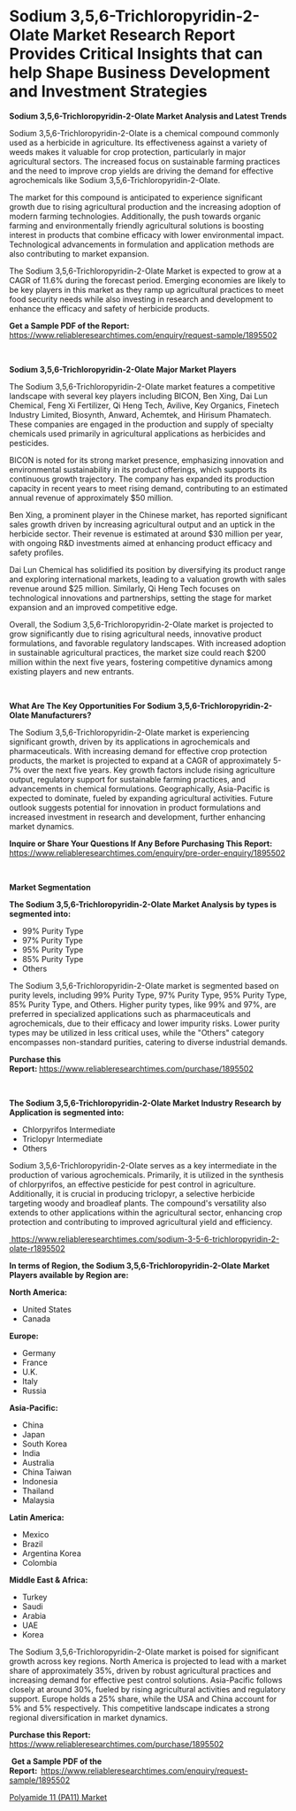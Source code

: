 <p><h1>Sodium 3,5,6-Trichloropyridin-2-Olate Market Research Report Provides Critical Insights that can help Shape Business Development and Investment Strategies</h1></p><p><strong>Sodium 3,5,6-Trichloropyridin-2-Olate Market Analysis and Latest Trends</strong></p>
<p><p>Sodium 3,5,6-Trichloropyridin-2-Olate is a chemical compound commonly used as a herbicide in agriculture. Its effectiveness against a variety of weeds makes it valuable for crop protection, particularly in major agricultural sectors. The increased focus on sustainable farming practices and the need to improve crop yields are driving the demand for effective agrochemicals like Sodium 3,5,6-Trichloropyridin-2-Olate.</p><p>The market for this compound is anticipated to experience significant growth due to rising agricultural production and the increasing adoption of modern farming technologies. Additionally, the push towards organic farming and environmentally friendly agricultural solutions is boosting interest in products that combine efficacy with lower environmental impact. Technological advancements in formulation and application methods are also contributing to market expansion.</p><p>The Sodium 3,5,6-Trichloropyridin-2-Olate Market is expected to grow at a CAGR of 11.6% during the forecast period. Emerging economies are likely to be key players in this market as they ramp up agricultural practices to meet food security needs while also investing in research and development to enhance the efficacy and safety of herbicide products.</p></p>
<p><strong>Get a Sample PDF of the Report:&nbsp;</strong> <a href="https://www.reliableresearchtimes.com/enquiry/request-sample/1895502?utm_campaign=3322&utm_medium=2&utm_source=Github&utm_content=ia&utm_term=03042025&utm_id=sodium-356-trichloropyridin-2-olate">https://www.reliableresearchtimes.com/enquiry/request-sample/1895502</a></p>
<p>&nbsp;</p>
<p><strong>Sodium 3,5,6-Trichloropyridin-2-Olate Major Market Players</strong></p>
<p><p>The Sodium 3,5,6-Trichloropyridin-2-Olate market features a competitive landscape with several key players including BICON, Ben Xing, Dai Lun Chemical, Feng Xi Fertilizer, Qi Heng Tech, Avilive, Key Organics, Finetech Industry Limited, Biosynth, Anward, Achemtek, and Hirisum Phamatech. These companies are engaged in the production and supply of specialty chemicals used primarily in agricultural applications as herbicides and pesticides.</p><p>BICON is noted for its strong market presence, emphasizing innovation and environmental sustainability in its product offerings, which supports its continuous growth trajectory. The company has expanded its production capacity in recent years to meet rising demand, contributing to an estimated annual revenue of approximately $50 million.</p><p>Ben Xing, a prominent player in the Chinese market, has reported significant sales growth driven by increasing agricultural output and an uptick in the herbicide sector. Their revenue is estimated at around $30 million per year, with ongoing R&D investments aimed at enhancing product efficacy and safety profiles.</p><p>Dai Lun Chemical has solidified its position by diversifying its product range and exploring international markets, leading to a valuation growth with sales revenue around $25 million. Similarly, Qi Heng Tech focuses on technological innovations and partnerships, setting the stage for market expansion and an improved competitive edge.</p><p>Overall, the Sodium 3,5,6-Trichloropyridin-2-Olate market is projected to grow significantly due to rising agricultural needs, innovative product formulations, and favorable regulatory landscapes. With increased adoption in sustainable agricultural practices, the market size could reach $200 million within the next five years, fostering competitive dynamics among existing players and new entrants.</p></p>
<p>&nbsp;</p>
<p><strong>What Are The Key Opportunities For Sodium 3,5,6-Trichloropyridin-2-Olate Manufacturers?</strong></p>
<p><p>The Sodium 3,5,6-Trichloropyridin-2-Olate market is experiencing significant growth, driven by its applications in agrochemicals and pharmaceuticals. With increasing demand for effective crop protection products, the market is projected to expand at a CAGR of approximately 5-7% over the next five years. Key growth factors include rising agriculture output, regulatory support for sustainable farming practices, and advancements in chemical formulations. Geographically, Asia-Pacific is expected to dominate, fueled by expanding agricultural activities. Future outlook suggests potential for innovation in product formulations and increased investment in research and development, further enhancing market dynamics.</p></p>
<p><strong>Inquire or Share Your Questions If Any Before Purchasing This Report:</strong> <a href="https://www.reliableresearchtimes.com/enquiry/pre-order-enquiry/1895502?utm_campaign=3322&utm_medium=2&utm_source=Github&utm_content=ia&utm_term=03042025&utm_id=sodium-356-trichloropyridin-2-olate">https://www.reliableresearchtimes.com/enquiry/pre-order-enquiry/1895502</a></p>
<p>&nbsp;</p>
<p><strong>Market Segmentation</strong></p>
<p><strong>The Sodium 3,5,6-Trichloropyridin-2-Olate Market Analysis by types is segmented into:</strong></p>
<p><ul><li>99% Purity Type</li><li>97% Purity Type</li><li>95% Purity Type</li><li>85% Purity Type</li><li>Others</li></ul></p>
<p><p>The Sodium 3,5,6-Trichloropyridin-2-Olate market is segmented based on purity levels, including 99% Purity Type, 97% Purity Type, 95% Purity Type, 85% Purity Type, and Others. Higher purity types, like 99% and 97%, are preferred in specialized applications such as pharmaceuticals and agrochemicals, due to their efficacy and lower impurity risks. Lower purity types may be utilized in less critical uses, while the "Others" category encompasses non-standard purities, catering to diverse industrial demands.</p></p>
<p><strong>Purchase this Report:&nbsp;</strong><a href="https://www.reliableresearchtimes.com/purchase/1895502?utm_campaign=3322&utm_medium=2&utm_source=Github&utm_content=ia&utm_term=03042025&utm_id=sodium-356-trichloropyridin-2-olate">https://www.reliableresearchtimes.com/purchase/1895502</a></p>
<p>&nbsp;</p>
<p><strong>The Sodium 3,5,6-Trichloropyridin-2-Olate Market Industry Research by Application is segmented into:</strong></p>
<p><ul><li>Chlorpyrifos Intermediate</li><li>Triclopyr Intermediate</li><li>Others</li></ul></p>
<p><p>Sodium 3,5,6-Trichloropyridin-2-Olate serves as a key intermediate in the production of various agrochemicals. Primarily, it is utilized in the synthesis of chlorpyrifos, an effective pesticide for pest control in agriculture. Additionally, it is crucial in producing triclopyr, a selective herbicide targeting woody and broadleaf plants. The compound's versatility also extends to other applications within the agricultural sector, enhancing crop protection and contributing to improved agricultural yield and efficiency.</p></p>
<p><a href="https://www.reliableresearchtimes.com/sodium-3-5-6-trichloropyridin-2-olate-r1895502?utm_campaign=3322&utm_medium=2&utm_source=Github&utm_content=ia&utm_term=03042025&utm_id=sodium-356-trichloropyridin-2-olate">&nbsp;https://www.reliableresearchtimes.com/sodium-3-5-6-trichloropyridin-2-olate-r1895502</a></p>
<p><strong>In terms of Region, the Sodium 3,5,6-Trichloropyridin-2-Olate Market Players available by Region are:</strong></p>
<p>
    <p> <strong> North America: </strong>
        <ul>
            <li>United States</li>
            <li>Canada</li>
        </ul>
        </p> 
    <p> <strong> Europe: </strong>
        <ul>
            <li>Germany</li>
            <li>France</li>
            <li>U.K.</li>
            <li>Italy</li>
            <li>Russia</li>
        </ul>
        </p> 
    <p> <strong> Asia-Pacific: </strong>
        <ul>
            <li>China</li>
            <li>Japan</li>
            <li>South Korea</li>
            <li>India</li>
            <li>Australia</li>
            <li>China Taiwan</li>
            <li>Indonesia</li>
            <li>Thailand</li>
            <li>Malaysia</li>
        </ul>
        </p> 
    <p> <strong> Latin America: </strong>
        <ul>
            <li>Mexico</li>
            <li>Brazil</li>
            <li>Argentina Korea</li>
            <li>Colombia</li>
        </ul>
        </p> 
    <p> <strong> Middle East & Africa: </strong>
        <ul>
            <li>Turkey</li>
            <li>Saudi</li>
            <li>Arabia</li>
            <li>UAE</li>
            <li>Korea</li>
        </ul>
    </p>
    </p>
<p><p>The Sodium 3,5,6-Trichloropyridin-2-Olate market is poised for significant growth across key regions. North America is projected to lead with a market share of approximately 35%, driven by robust agricultural practices and increasing demand for effective pest control solutions. Asia-Pacific follows closely at around 30%, fueled by rising agricultural activities and regulatory support. Europe holds a 25% share, while the USA and China account for 5% and 5% respectively. This competitive landscape indicates a strong regional diversification in market dynamics.</p></p>
<p><strong>Purchase this Report: </strong><a href="https://www.reliableresearchtimes.com/purchase/1895502?utm_campaign=3322&utm_medium=2&utm_source=Github&utm_content=ia&utm_term=03042025&utm_id=sodium-356-trichloropyridin-2-olate">https://www.reliableresearchtimes.com/purchase/1895502</a></p>
<p>&nbsp;<strong>Get a Sample PDF of the Report:&nbsp;&nbsp;</strong><a href="https://www.reliableresearchtimes.com/enquiry/request-sample/1895502?utm_campaign=3322&utm_medium=2&utm_source=Github&utm_content=ia&utm_term=03042025&utm_id=sodium-356-trichloropyridin-2-olate">https://www.reliableresearchtimes.com/enquiry/request-sample/1895502</a></p>
<p><strong></strong></p>
<p><p><a href="https://github.com/spoorsusama/Market-Research-Report-List-1/blob/main/polyamide-11-pa11-market.md?utm_campaign=3322&utm_medium=2&utm_source=Github&utm_content=ia&utm_term=03042025&utm_id=sodium-356-trichloropyridin-2-olate">Polyamide 11 (PA11) Market</a></p></p>